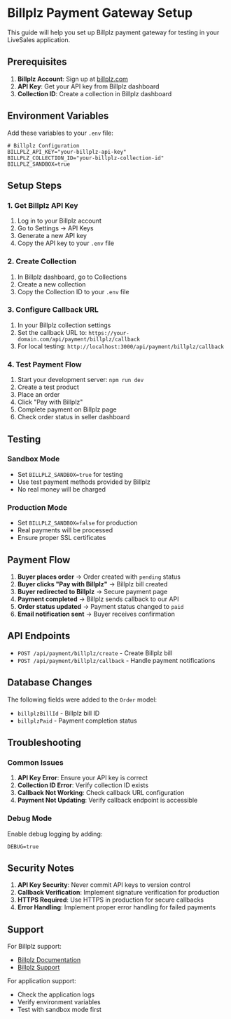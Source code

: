 # Billplz Payment Gateway Setup

This guide will help you set up Billplz payment gateway for testing in your LiveSales application.

## Prerequisites

1. **Billplz Account**: Sign up at [billplz.com](https://www.billplz.com)
2. **API Key**: Get your API key from Billplz dashboard
3. **Collection ID**: Create a collection in Billplz dashboard

## Environment Variables

Add these variables to your `.env` file:

```env
# Billplz Configuration
BILLPLZ_API_KEY="your-billplz-api-key"
BILLPLZ_COLLECTION_ID="your-billplz-collection-id"
BILLPLZ_SANDBOX=true
```

## Setup Steps

### 1. Get Billplz API Key

1. Log in to your Billplz account
2. Go to Settings → API Keys
3. Generate a new API key
4. Copy the API key to your `.env` file

### 2. Create Collection

1. In Billplz dashboard, go to Collections
2. Create a new collection
3. Copy the Collection ID to your `.env` file

### 3. Configure Callback URL

1. In your Billplz collection settings
2. Set the callback URL to: `https://your-domain.com/api/payment/billplz/callback`
3. For local testing: `http://localhost:3000/api/payment/billplz/callback`

### 4. Test Payment Flow

1. Start your development server: `npm run dev`
2. Create a test product
3. Place an order
4. Click "Pay with Billplz"
5. Complete payment on Billplz page
6. Check order status in seller dashboard

## Testing

### Sandbox Mode
- Set `BILLPLZ_SANDBOX=true` for testing
- Use test payment methods provided by Billplz
- No real money will be charged

### Production Mode
- Set `BILLPLZ_SANDBOX=false` for production
- Real payments will be processed
- Ensure proper SSL certificates

## Payment Flow

1. **Buyer places order** → Order created with `pending` status
2. **Buyer clicks "Pay with Billplz"** → Billplz bill created
3. **Buyer redirected to Billplz** → Secure payment page
4. **Payment completed** → Billplz sends callback to our API
5. **Order status updated** → Payment status changed to `paid`
6. **Email notification sent** → Buyer receives confirmation

## API Endpoints

- `POST /api/payment/billplz/create` - Create Billplz bill
- `POST /api/payment/billplz/callback` - Handle payment notifications

## Database Changes

The following fields were added to the `Order` model:
- `billplzBillId` - Billplz bill ID
- `billplzPaid` - Payment completion status

## Troubleshooting

### Common Issues

1. **API Key Error**: Ensure your API key is correct
2. **Collection ID Error**: Verify collection ID exists
3. **Callback Not Working**: Check callback URL configuration
4. **Payment Not Updating**: Verify callback endpoint is accessible

### Debug Mode

Enable debug logging by adding:
```env
DEBUG=true
```

## Security Notes

1. **API Key Security**: Never commit API keys to version control
2. **Callback Verification**: Implement signature verification for production
3. **HTTPS Required**: Use HTTPS in production for secure callbacks
4. **Error Handling**: Implement proper error handling for failed payments

## Support

For Billplz support:
- [Billplz Documentation](https://www.billplz.com/api)
- [Billplz Support](https://www.billplz.com/support)

For application support:
- Check the application logs
- Verify environment variables
- Test with sandbox mode first 